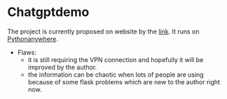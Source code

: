 # Chatgptdemo
The project is currently proposed on website by the [link](http://ryanswoodhouse.pythonanywhere.com/). It runs on [Pythonanywhere](https://www.pythonanywhere.com/).
- Flaws:
  -  it is still requiring the VPN connection and hopefully it will be improved by the author.
  -  the information can be chaotic when lots of people are using because of some flask problems which are new to the author right now.
